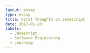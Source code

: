 ```yaml
---
layout: essay
type: essay
title: First Thoughts on Javascript
date: 2017-01-20
labels:
  - Javascript
  - Software Engineering
  - Learning
---
```




